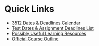# Quick Links

- [3512 Dates & Deadlines Calendar](https://docs.google.com/spreadsheets/d/19JryYaFt5C6VlA9PvLt-6rDAR5XmhIZm/edit?usp=sharing&ouid=115479620004693206268&rtpof=true&sd=true)
- [Test Dates & Assignment Deadlines List](https://github.com/MRU-CSIS-3512-202201-001/shared-course-material/blob/main/dates-and-deadlines.md)
- [Possibly Useful Learning Resources](https://github.com/MRU-CSIS-3512-202201-001/shared-course-material/blob/main/learning-resource-list.md)
- [Official Course Outline](https://github.com/MRU-CSIS-3512-202201-001/shared-course-material/blob/main/README.md)